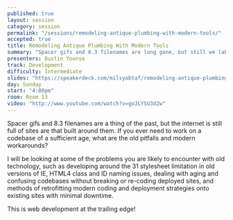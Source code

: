 ```yaml
---
published: true
layout: session
category: session
permalink: "/sessions/remodeling-antique-plumbing-with-modern-tools/"
accepted: true
title: Remodeling Antique Plumbing With Modern Tools
summary: "Spacer gifs and 8.3 filenames are long gone, but still we labor on elderly sites. What are the old pitfalls and modern workarounds?"
presenters: Dustin Younse
track: Development
difficulty: Intermediate
slides: "https://speakerdeck.com/milsyobtaf/remodeling-antique-plumbing-with-modern-tools"
day: Sunday
start: "4:00pm"
room: Room 13
video: "http://www.youtube.com/watch?v=goJLYSU3d2w"
---
```


Spacer gifs and 8.3 filenames are a thing of the past, but the internet is still full of sites are that built around them.  If you ever need to work on a codebase of a sufficient age, what are the old pitfalls and modern workarounds?

I will be looking at some of the problems you are likely to encounter with old technology, such as developing around the 31 stylesheet limitation in old versions of IE, HTML4 class and ID naming issues, dealing with aging and confusing codebases without breaking or re-coding deployed sites, and methods of retrofitting modern coding and deployment strategies onto existing sites with minimal downtime.

This is web development at the trailing edge!
